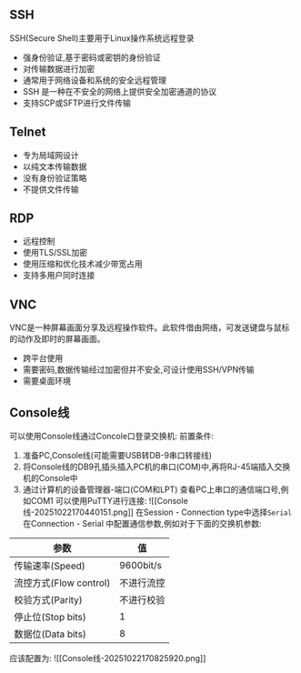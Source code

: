 ## SSH
SSH(Secure Shell)主要用于Linux操作系统远程登录
- 强身份验证,基于密码或密钥的身份验证
- 对传输数据进行加密
- 通常用于网络设备和系统的安全远程管理
- SSH 是一种在不安全的网络上提供安全加密通道的协议
- 支持SCP或SFTP进行文件传输
## Telnet
- 专为局域网设计
- 以纯文本传输数据
- 没有身份验证策略
- 不提供文件传输
## RDP
- 远程控制
- 使用TLS/SSL加密
- 使用压缩和优化技术减少带宽占用
- 支持多用户同时连接
## VNC
VNC是一种屏幕画面分享及远程操作软件。此软件借由网络，可发送键盘与鼠标的动作及即时的屏幕画面。
- 跨平台使用
- 需要密码,数据传输经过加密但并不安全,可设计使用SSH/VPN传输
- 需要桌面环境
## Console线
可以使用Console线通过Concole口登录交换机:
前置条件:
1. 准备PC,Console线(可能需要USB转DB-9串口转接线)
2. 将Console线的DB9孔插头插入PC机的串口(COM)中,再将RJ-45端插入交换机的Console中
3. 通过计算机的设备管理器-端口(COM和LPT) 查看PC上串口的通信端口号,例如COM1
可以使用PuTTY进行连接:
![[Console线-20251022170440151.png]]
在Session - Connection type中选择`Serial`
在Connection - Serial 中配置通信参数,例如对于下面的交换机参数:

| 参数                 | 值         |
| ------------------ | --------- |
| 传输速率(Speed)        | 9600bit/s |
| 流控方式(Flow control) | 不进行流控     |
| 校验方式(Parity)       | 不进行校验     |
| 停止位(Stop bits)     | 1         |
| 数据位(Data bits)     | 8         |
应该配置为:
![[Console线-20251022170825920.png]]